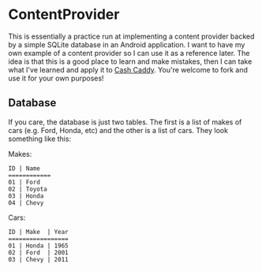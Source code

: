 # ContentProvider
This is essentially a practice run at implementing a content provider backed by a simple SQLite database in an Android application. I want to have my own example of a content provider so I can use it as a reference later. The idea is that this is a good place to learn and make mistakes, then I can take what I've learned and apply it to [Cash Caddy](https://github.com/justinrixx/Cash-Caddy). You're welcome to fork and use it for your own purposes!

## Database
If you care, the database is just two tables. The first is a list of makes of cars (e.g. Ford, Honda, etc) and the other is a list of cars. They look something like this:

Makes:
```
ID | Name
============
01 | Ford
02 | Toyota
03 | Honda
04 | Chevy
```

Cars:
```
ID | Make  | Year
=================
01 | Honda | 1965
02 | Ford  | 2001
03 | Chevy | 2011
```
